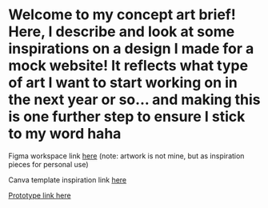 # Welcome to my concept art brief! Here, I describe and look at some inspirations on a design I made for a mock website! It reflects what type of art I want to start working on in the next year or so... and making this is one further step to ensure I stick to my word haha
Figma workspace link [here](https://www.figma.com/design/DBvLeqZuwmXYkKuOD9kW5c/Concept-art-brief?node-id=0-1&t=mhCcX83BHvwgxdQv-1) (note: artwork is not mine, but as inspiration pieces for personal use)

Canva template inspiration link [here](https://www.canva.com/design/DAGKnC6SeDQ/B8LmNnykb5eXKjL8WmM_6w/view?utm_content=DAGKnC6SeDQ&utm_campaign=designshare&utm_medium=link&utm_source=publishsharelink&mode=preview)

[Prototype link here](https://www.figma.com/proto/DBvLeqZuwmXYkKuOD9kW5c/Concept-art-brief?page-id=0%3A1&node-id=33-505&viewport=1436%2C242%2C0.11&t=WBGACI1buFRErgSj-1&scaling=scale-down&content-scaling=fixed)
